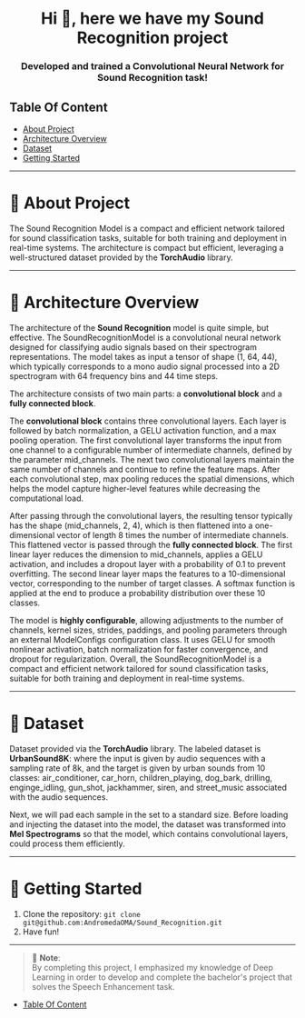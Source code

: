 <h1 align="center">Hi 👋, here we have my Sound Recognition project</h1>
<h3 align="center">Developed and trained a Convolutional Neural Network for Sound Recognition task!</h3>


## Table Of Content
* [About Project](#project)
* [Architecture Overview](#architecture)
* [Dataset](#dataset)
* [Getting Started](#getting-started)

--------------------------------------------------------------------------------
<h1 id="project" align="left">🤖 About Project</h1>

The Sound Recognition Model is a compact and efficient network tailored for sound classification tasks, suitable for both training and deployment in real-time systems. The architecture is compact but efficient, leveraging a well-structured dataset provided by the **TorchAudio** library.

---

<h1 id="architecture" align="left">🧠 Architecture Overview</h1>

The architecture of the **Sound Recognition** model is quite simple, but effective. The SoundRecognitionModel is a convolutional neural network designed for classifying audio signals based on their spectrogram representations. The model takes as input a tensor of shape (1, 64, 44), which typically corresponds to a mono audio signal processed into a 2D spectrogram with 64 frequency bins and 44 time steps.

The architecture consists of two main parts: a **convolutional block** and a **fully connected block**.

The **convolutional block** contains three convolutional layers. Each layer is followed by batch normalization, a GELU activation function, and a max pooling operation. The first convolutional layer transforms the input from one channel to a configurable number of intermediate channels, defined by the parameter mid_channels. The next two convolutional layers maintain the same number of channels and continue to refine the feature maps. After each convolutional step, max pooling reduces the spatial dimensions, which helps the model capture higher-level features while decreasing the computational load.

After passing through the convolutional layers, the resulting tensor typically has the shape (mid_channels, 2, 4), which is then flattened into a one-dimensional vector of length 8 times the number of intermediate channels. This flattened vector is passed through the **fully connected block**. The first linear layer reduces the dimension to mid_channels, applies a GELU activation, and includes a dropout layer with a probability of 0.1 to prevent overfitting. The second linear layer maps the features to a 10-dimensional vector, corresponding to the number of target classes. A softmax function is applied at the end to produce a probability distribution over these 10 classes.

The model is **highly configurable**, allowing adjustments to the number of channels, kernel sizes, strides, paddings, and pooling parameters through an external ModelConfigs configuration class. It uses GELU for smooth nonlinear activation, batch normalization for faster convergence, and dropout for regularization. Overall, the SoundRecognitionModel is a compact and efficient network tailored for sound classification tasks, suitable for both training and deployment in real-time systems.

---

<h1 id="dataset" align="left">📄 Dataset</h1>

Dataset provided via the **TorchAudio** library. The labeled dataset is **UrbanSound8K**: where the input is given by audio sequences with a sampling rate of 8k, and the target is given by urban sounds from 10 classes: air_conditioner, car_horn, children_playing, dog_bark, drilling, enginge_idling, gun_shot, jackhammer, siren, and street_music associated with the audio sequences.

Next, we will pad each sample in the set to a standard size. Before loading and injecting the dataset into the model, the dataset was transformed into **Mel Spectrograms** so that the model, which contains convolutional layers, could process them efficiently.

---

<h1 id="getting-started" align="left">🚀 Getting Started</h1>

1. Clone the repository:
``` git clone git@github.com:AndromedaOMA/Sound_Recognition.git ```
2. Have fun!

---

> 📝 **Note**:  
> By completing this project, I emphasized my knowledge of Deep Learning in order to develop and complete the bachelor's project that solves the Speech Enhancement task.

* [Table Of Content](#table-of-content)
